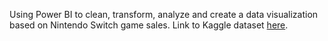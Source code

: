 Using Power BI to clean, transform, analyze and create a data visualization based on Nintendo Switch game sales. Link to Kaggle dataset [here](https://www.kaggle.com/datasets/kabhishm/best-selling-nintendo-switch-video-games).
